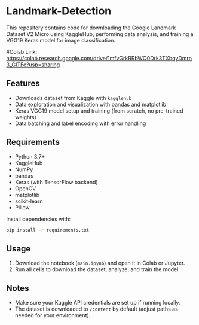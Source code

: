 # Landmark-Detection
This repository contains code for downloading the Google Landmark Dataset V2 Micro using KaggleHub, performing data analysis, and training a VGG19 Keras model for image classification.

#Colab Link: https://colab.research.google.com/drive/1mfvGrkRRbWO0Drk3TXbqyDmrn3_GITFe?usp=sharing

## Features
- Downloads dataset from Kaggle with `kagglehub`
- Data exploration and visualization with pandas and matplotlib
- Keras VGG19 model setup and training (from scratch, no pre-trained weights)
- Data batching and label encoding with error handling

## Requirements

- Python 3.7+
- KaggleHub
- NumPy
- pandas
- Keras (with TensorFlow backend)
- OpenCV
- matplotlib
- scikit-learn
- Pillow

Install dependencies with:
```bash
pip install -r requirements.txt
```

## Usage

1. Download the notebook (`main.ipynb`) and open it in Colab or Jupyter.
2. Run all cells to download the dataset, analyze, and train the model.

## Notes

- Make sure your Kaggle API credentials are set up if running locally.
- The dataset is downloaded to `/content` by default (adjust paths as needed for your environment).
